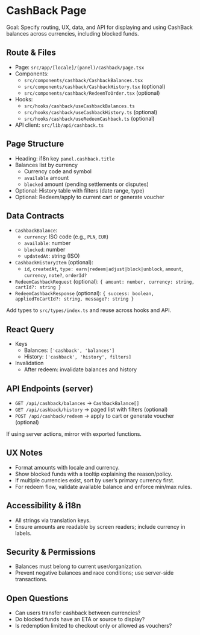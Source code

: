 # CashBack Page

Goal: Specify routing, UX, data, and API for displaying and using CashBack balances across currencies, including blocked funds.

## Route & Files

- Page: `src/app/[locale]/(panel)/cashback/page.tsx`
- Components:
  - `src/components/cashback/CashbackBalances.tsx`
  - `src/components/cashback/CashbackHistory.tsx` (optional)
  - `src/components/cashback/RedeemToOrder.tsx` (optional)
- Hooks:
  - `src/hooks/cashback/useCashbackBalances.ts`
  - `src/hooks/cashback/useCashbackHistory.ts` (optional)
  - `src/hooks/cashback/useRedeemCashback.ts` (optional)
- API client: `src/lib/api/cashback.ts`

## Page Structure

- Heading: i18n key `panel.cashback.title`
- Balances list by currency
  - Currency code and symbol
  - `available` amount
  - `blocked` amount (pending settlements or disputes)
- Optional: History table with filters (date range, type)
- Optional: Redeem/apply to current cart or generate voucher

## Data Contracts

- `CashbackBalance`:
  - `currency`: ISO code (e.g., `PLN`, `EUR`)
  - `available`: number
  - `blocked`: number
  - `updatedAt`: string (ISO)
- `CashbackHistoryItem` (optional):
  - `id`, `createdAt`, `type: earn|redeem|adjust|block|unblock`, `amount`, `currency`, `note?`, `orderId?`
- `RedeemCashbackRequest` (optional): `{ amount: number, currency: string, cartId?: string }`
- `RedeemCashbackResponse` (optional): `{ success: boolean, appliedToCartId?: string, message?: string }`

Add types to `src/types/index.ts` and reuse across hooks and API.

## React Query

- Keys
  - Balances: `['cashback', 'balances']`
  - History: `['cashback', 'history', filters]`
- Invalidation
  - After redeem: invalidate balances and history

## API Endpoints (server)

- `GET /api/cashback/balances` → `CashbackBalance[]`
- `GET /api/cashback/history` → paged list with filters (optional)
- `POST /api/cashback/redeem` → apply to cart or generate voucher (optional)

If using server actions, mirror with exported functions.

## UX Notes

- Format amounts with locale and currency.
- Show blocked funds with a tooltip explaining the reason/policy.
- If multiple currencies exist, sort by user’s primary currency first.
- For redeem flow, validate available balance and enforce min/max rules.

## Accessibility & i18n

- All strings via translation keys.
- Ensure amounts are readable by screen readers; include currency in labels.

## Security & Permissions

- Balances must belong to current user/organization.
- Prevent negative balances and race conditions; use server-side transactions.

## Open Questions

- Can users transfer cashback between currencies?
- Do blocked funds have an ETA or source to display?
- Is redemption limited to checkout only or allowed as vouchers?

